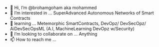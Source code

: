- 👋 Hi, I’m @brohamgoham aka mohammed
- 👀 I’m interested in ... SuperAdvanced Autonomous Networks of Smart Contracts
- 🌱 learning ... Metemorphic SmartContracts, DevOpz/ DevSecOpz/ AiDevSecOpsML (A.I, MachineLearning DevOpz w/Security)
- 💞️ I’m looking to collaborate on ... Anything 
- 📫 How to reach me ... 

<!---
brohamgoham/brohamgoham is a ✨ special ✨ repository because its `README.md` (this file) appears on your GitHub profile.
You can click the Preview link to take a look at your changes.
--->

